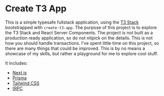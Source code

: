 # Create T3 App

This is a simple typesafe fullstack application, using the [T3 Stack](https://create.t3.gg/) bootstrapped with `create-t3-app`. The purpose of this project is to explore the T3 Stack and React Server Components. The project is not built as a production ready application, so do not nitpick on the details. This is not how you should handle transactions. I've spent little time on this project, so there are many things that could be improved. This is by no means a showcase of my skills, but rather a playground for me to explore cool stuff.

It includes:

- [Next.js](https://nextjs.org)
- [Prisma](https://prisma.io)
- [Tailwind CSS](https://tailwindcss.com)
- [tRPC](https://trpc.io)
